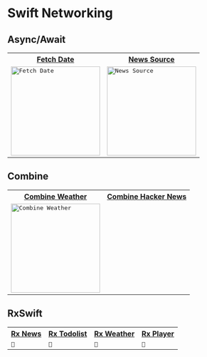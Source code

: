 # Swift Networking

## Async/Await
<table>
  <tr>
    <th>
     <a href="https://github.com/JooYoo/swift-networking/tree/async-await/AsyncAwaitFetchDate">Fetch Date</a>
    </th>
    <th>
     <a href="https://github.com/JooYoo/swift-networking/tree/async-await/NewsSource">News Source</a>
    </th>
  </tr>
  <tr>
    <td>
      <kbd><img src="https://user-images.githubusercontent.com/12739843/198560484-a4d063a5-a6a5-4af2-85ae-b68ae9894241.gif" width="200px" alt="Fetch Date"/></kbd>
    </td> 
      <td>
      <kbd>
        <img src="https://user-images.githubusercontent.com/12739843/199783178-f35823df-d490-4c2f-a9f5-81b3497b8c92.gif" width="200px" alt="News Source"/>
      </kbd>
    </td> 
  </tr>
</table>


## Combine
<table>
  <tr>
    <th>
     <a href="https://github.com/JooYoo/swift-networking/tree/combine/combine-weather">Combine Weather</a>
    </th>
    <th>
     <a href="https://github.com/JooYoo/swift-networking/tree/combine/hacker-news">Combine Hacker News</a>
    </th>
  </tr>
  <tr>
    <td>
      <kbd>
        <img src="https://user-images.githubusercontent.com/12739843/199968150-b3c83988-de44-4c0e-8b0f-3a48178bed54.gif" width="200px" alt="Combine Weather"/>
      </kbd>
    </td> 
  </tr>
</table>

## RxSwift
<table>
  <tr>
    <th>
     <a href="https://github.com/JooYoo/swift-networking/tree/rxswift/News">Rx News</a>
    </th>
     <th>
     <a href="https://github.com/JooYoo/swift-networking/tree/rxswift/TodoList">Rx Todolist</a>
    </th>
     <th>
     <a href="https://github.com/JooYoo/swift-networking/tree/rxswift/Weather">Rx Weather</a>
    </th>
    <th>
     <a href="https://github.com/JooYoo/swift-networking/tree/rxswift/v_player">Rx Player</a>
    </th>
  </tr>
  <tr>
    <td>
      <kbd>
        🍃
      </kbd>
    </td>
    <td>
      <kbd>
        🍃
      </kbd>
    </td>
    <td>
      <kbd>
        🍃
      </kbd>
    </td>
    <td>
      <kbd>
        🍃
      </kbd>
    </td>
  </tr>
</table>
